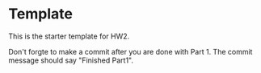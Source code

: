 # Template

This is the starter template for HW2.

Don't forgte to make a commit after you are done with Part 1. The commit message should say "Finished Part1".


